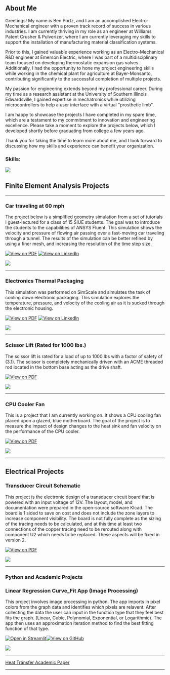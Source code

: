 ## About Me
Greetings! My name is Ben Portz, and I am an accomplished Electro-Mechanical engineer with a proven track record of success in various industries. I am currently thriving in my role as an engineer at Williams Patent Crusher & Pulverizer, where I am currently leveraging my skills to support the installation of manufacturing material classification systems.

Prior to this, I gained valuable experience working as an Electro-Mechanical R&D engineer at Emerson Electric, where I was part of a multidisciplinary team focused on developing thermostatic expansion gas valves. Additionally, I had the opportunity to hone my project engineering skills while working in the chemical plant for agriculture at Bayer-Monsanto, contributing significantly to the successful completion of multiple projects.

My passion for engineering extends beyond my professional career. During my time as a research assistant at the University of Southern Illinois Edwardsville, I gained expertise in mechatronics while utilizing microcontrollers to help a user interface with a virtual "prosthetic limb".

I am happy to showcase the projects I have completed in my spare time, which are a testament to my commitment to innovation and engineering excellence. Please take a moment to explore the projects below, which I developed shortly before graduating from college a few years ago.

Thank you for taking the time to learn more about me, and I look forward to discussing how my skills and experience can benefit your organization.
  
### Skills:
<img src="images/Portfolio.JPG?raw=true"/>

## Finite Element Analysis Projects 

---
### Car traveling at 60 mph

The project below is a simplified geometry simulation from a set of tutorials I guest-lectured for a class of 15 SIUE students. The goal was to introduce the students to the capabilities of ANSYS Fluent. This simulation shows the velocity and pressure of flowing air passing over a fast-moving car traveling through a tunnel. The results of the simulation can be better refined by using a finer mesh, and increasing the resolution of the time step size.

[![View on PDF](https://img.shields.io/badge/PDF-View%20on%20PDF-red?logo=adobeacrobatreader)](https://drive.google.com/file/d/1Fzx4AJVe6fO_IPcrdiTyfVlS1Ypc37ML/view?usp=sharing)
[![View on LinkedIn](https://img.shields.io/badge/LinkedIn-View%20on%20LinkedIn-blue?logo=linkedin)](https://www.linkedin.com/feed/update/urn:li:activity:6825057852160323584/)

[<img src="images/Car.PNG?raw=true"/>](https://drive.google.com/file/d/1Fzx4AJVe6fO_IPcrdiTyfVlS1Ypc37ML/view?usp=sharing)

---
### Electronics Thermal Packaging
This simulation was performed on SimScale and simulates the task of cooling down electronic packaging. This simulation explores the temperature, pressure, and velocity of the cooling air as it is sucked through the electronic housing. 

[![View on PDF](https://img.shields.io/badge/PDF-View%20the%20PDF-red?logo=adobeacrobatreader)](https://drive.google.com/file/d/1qsR3Hr7JQdfkgQKPuhR6l455oDkG6NIJ/view?usp=sharing)
[![View on LinkedIn](https://img.shields.io/badge/LinkedIn-View%20on%20LinkedIn-blue?logo=linkedin)](https://www.linkedin.com/feed/update/urn:li:activity:6753712703367364608/)

[<img src="images/Electronics Packaging.PNG?raw=true"/>](https://drive.google.com/file/d/1qsR3Hr7JQdfkgQKPuhR6l455oDkG6NIJ/view?usp=sharing)

---
### Scissor Lift (Rated for 1000 lbs.) 
The scissor lift is rated for a load of up to 1000 lbs with a factor of safety of (3.1). The scissor is completely mechanically driven with an ACME threaded rod located in the bottom base acting as the drive shaft. 

 [![View on PDF](https://img.shields.io/badge/PDF-View%20the%20PDF-red?logo=adobeacrobatreader)](https://drive.google.com/file/d/1Duco9fMs7Wpnjsu8rnqm6ejIYriSyaGO/view?usp=sharing)
 
[<img src="images/Scissor Lift.PNG?raw=true"/>](https://drive.google.com/file/d/1Duco9fMs7Wpnjsu8rnqm6ejIYriSyaGO/view?usp=sharing)


---
### CPU Cooler Fan
This is a project that I am currently working on. It shows a CPU cooling fan placed upon a glazed, blue motherboard. The goal of the project is to measure the impact of design changes to the heat sink and fan velocity on the performance of the CPU cooler. 

[![View on PDF](https://img.shields.io/badge/PDF-View%20the%20PDF-red?logo=adobeacrobatreader)](https://drive.google.com/file/d/12g1G60X1QUEj5pxTTzW1FPXYJF_fBRv_/view?usp=sharing)

[<img src="images/CPU Cooler.PNG?raw=true"/>](https://drive.google.com/file/d/12g1G60X1QUEj5pxTTzW1FPXYJF_fBRv_/view?usp=sharing)

---
## Electrical Projects
### Transducer Circuit Schematic 
This project is the electronic design of a transducer circuit board that is powered with an input voltage of 12V. The layout, model, and documentation were prepared in the open-source software KIcad. The board is 1 sided to save on cost and does not include the zone layers to increase component visibility. The board is not fully complete as the sizing of the tracing needs to be calculated, and at this time at least two connections of the copper tracing need to be rerouted along with component U2 which needs to be replaced. These aspects will be fixed in version 2. 

[![View on PDF](https://img.shields.io/badge/PDF-View%20the%20PDF-red?logo=adobeacrobatreader)](https://drive.google.com/file/d/1YYIVtQIxOaQVfo13JA7aB4Ks7FzixwJs/view?usp=sharing)

[<img src="images/KICAD circuit.PNG?raw=true"/>](https://drive.google.com/file/d/1YYIVtQIxOaQVfo13JA7aB4Ks7FzixwJs/view?usp=sharing)

---

### Python and Academic Projects

### Linear Regression Curve_Fit App (Image Processing)  
This project involves image processing in python. The app imports in pixel colors from the graph data and identifies which pixels are relavent. After collecting the data the user can input in the function type that they feel best fits the graph. (Linear, Cubic, Polynomial, Exponential, or Logarithmic). The app then uses an approximation iteration method to find the best fitting function of that type. 

[![Open in Streamlit](https://static.streamlit.io/badges/streamlit_badge_black_white.svg)](https://share.streamlit.io/benportz/linear_regression_curve_fit/main/main.py)[![View on GitHub](https://img.shields.io/badge/GitHub-View_on_GitHub-blue?logo=GitHub)](https://github.com/BenPortz/Linear_Regression_Curve_Fit)

[<img src="https://github.com/BenPortz/BenPortz.github.io/blob/master/images/Linear_Reg_GIF.gif?raw=true"/>](https://share.streamlit.io/benportz/linear_regression_curve_fit/main/main.py)

---
[Heat Transfer Academic Paper](https://drive.google.com/file/d/1kSZb9xcIM951G7CS3pPrVH0SFVpKjo5a/view?usp=sharing)


---





<!-- Remove above link if you don't want to attibute -->
